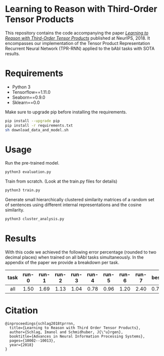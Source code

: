 # Learning to Reason with Third-Order Tensor Products
This repository contains the code accompanying the paper [*Learning to Reason with Third-Order Tensor Products*](https://papers.nips.cc/paper/8203-learning-to-reason-with-third-order-tensor-products) published at NeurIPS, 2018. It encompasses our implementation of the Tensor Product Representation Recurrent Neural Network (TPR-RNN) applied to the bAbI tasks with SOTA results.

# Requirements
- Python 3
- Tensorflow==1.11.0
- Seaborn==0.9.0
- Sklearn==0.0

Make sure to upgrade pip before installing the requirements.
```bash
pip install --upgrade pip
pip install -r requirements.txt
sh download_data_and_model.sh
```

# Usage
Run the pre-trained model.
```bash
python3 evaluation.py
```

Train from scratch. (Look at the train.py files for details)
```bash
python3 train.py
```

Generate small hierarchically clustered similarity matrices of a random set of sentences using different internal representations and the cosine similarity.
```bash
python3 cluster_analysis.py
```

# Results
With this code we achieved the following error percentage (rounded to two decimal places) when trained on all bAbI tasks simultaneously. In the appendix of the paper we provide a breakdown per task.

task|run-0|run-1|run-2|run-3|run-4|run-5|run-6|run-7|best|mean|std
|:---:|:---:|:---:|:---:|:---:|:---:|:---:|:---:|:---:|:---:|:---:|:---:|
all|1.50|1.69|1.13|1.04|0.78|0.96|1.20|2.40|0.78|1.34|0.52

# Citation
```
@inproceedings{schlag2018tprrnn,
  title={Learning to Reason with Third Order Tensor Products},
  author={Schlag, Imanol and Schmidhuber, J{\"u}rgen},
  booktitle={Advances in Neural Information Processing Systems},
  pages={10002--10013},
  year={2018}
}
```
